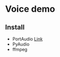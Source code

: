 # Voice demo

## Install 

- PortAudio [Link](http://files.portaudio.com/download.html)
- PyAudio
- ffmpeg


